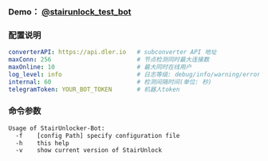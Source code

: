 ### Demo： [@stairunlock_test_bot](https://t.me/stairunlock_test_bot)

### 配置说明

````yaml
converterAPI: https://api.dler.io   # subconverter API 地址
maxConn: 256                        # 节点检测同时最大连接数  
maxOnline: 10                       # 最大同时在线用户 
log_level: info                     # 日志等级: debug/info/warning/error/silent
internal: 60                        # 检测间隔时间(单位: 秒)
telegramToken: YOUR_BOT_TOKEN       # 机器人token 
````

### 命令参数

````bash
Usage of StairUnlocker-Bot:
  -f	[config Path] specify configuration file
  -h	this help
  -v	show current version of StairUnlock
````
